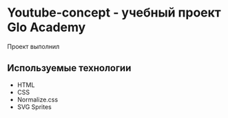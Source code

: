 # Youtube-concept - учебный проект Glo Academy
Проект выполнил

## Используемые технологии
- HTML
- CSS
- Normalize.css
- SVG Sprites
